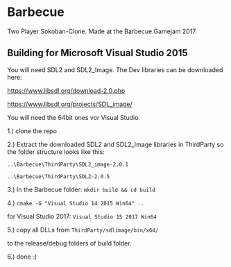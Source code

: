 # Barbecue
Two Player Sokoban-Clone. Made at the Barbecue Gamejam 2017.

## Building for Microsoft Visual Studio 2015

You will need SDL2 and SDL2_Image. The Dev libraries can be downloaded here:

https://www.libsdl.org/download-2.0.php

https://www.libsdl.org/projects/SDL_image/

You will need the 64bit ones vor Visual Studio.

1.) clone the repo

2.) Extract the downloaded SDL2 and SDL2_Image libraries in ThirdParty so the folder structure looks like this:

`..\Barbecue\ThirdParty\SDL2_image-2.0.1`

`..\Barbecue\ThirdParty\SDL2-2.0.5`


3.) In the Barbecue folder: `mkdir build && cd build`

4.) `cmake -G "Visual Studio 14 2015 Win64" ..`

for Visual Studio 2017: `Visual Studio 15 2017 Win64`

5.) copy all DLLs from `ThirdParty/sdlimage/bin/x64/`

to the release/debug folders of build folder.

6.) done :)

